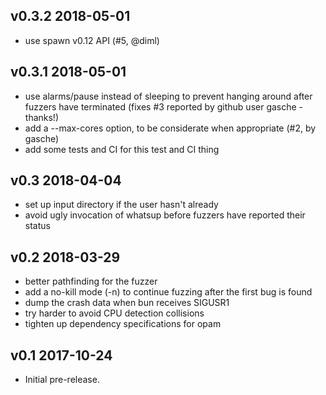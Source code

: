 v0.3.2 2018-05-01
-----------------

- use spawn v0.12 API (#5, @diml)

v0.3.1 2018-05-01
-----------------

- use alarms/pause instead of sleeping to prevent hanging around after fuzzers have terminated (fixes #3 reported by github user gasche - thanks!)
- add a --max-cores option, to be considerate when appropriate (#2, by gasche)
- add some tests and CI for this test and CI thing

v0.3 2018-04-04
---------------

- set up input directory if the user hasn't already
- avoid ugly invocation of whatsup before fuzzers have reported their status

v0.2 2018-03-29
---------------

- better pathfinding for the fuzzer
- add a no-kill mode (-n) to continue fuzzing after the first bug is found
- dump the crash data when bun receives SIGUSR1
- try harder to avoid CPU detection collisions
- tighten up dependency specifications for opam

v0.1 2017-10-24
---------------

- Initial pre-release.
